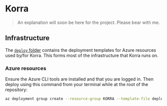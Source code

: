 # Korra

<!-- TODO: add description of the project -->
> An explanation will soon be here for the project. Please bear with me.

## Infrastructure

The [`deploy` folder](./deploy/) contains the deployment templates for Azure resources used by/for Korra. This forms most of the infrastructure that Korra runs on.

### Azure resources

Ensure the Azure CLI tools are installed and that you are logged in. Then deploy using this command from your terminal while at the root of the repository:

```bash
az deployment group create --resource-group KORRA --template-file deploy/main.bicep --subscription KORRA --confirm-with-what-if
```
